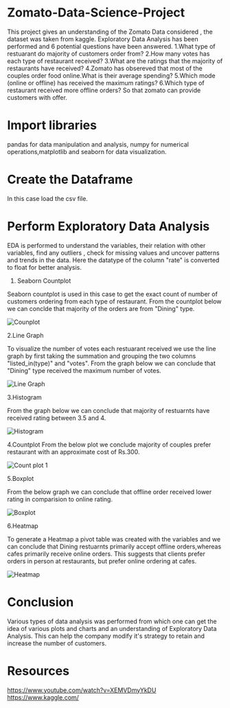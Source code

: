 # Zomato-Data-Science-Project
This project gives an understanding of  the Zomato Data considered , the dataset was taken from kaggle. Exploratory Data Analysis has been performed and 6 potential questions have been answered.
1.What type of restuarant do majority of customers order from?
2.How many votes has each type of restaurant received?
3.What are the ratings that the majority of restaurants have received?
4.Zomato has obsereved that most of the couples order food online.What is their average spending?
5.Which mode (online or offline) has received the maximum ratings?
6.Which type of restaurant received more offline orders? So that zomato can provide customers with offer.

# Import libraries 
pandas for data manipulation and analysis, numpy for numerical operations,matplotlib and seaborn for data visualization.


# Create the Dataframe
In this case load the csv file.


# Perform Exploratory Data Analysis
EDA is performed to understand the variables, their relation with other variables, find any outliers , check for missing values and uncover patterns and trends in the data.
Here the datatype of the column "rate" is converted to float for better analysis.


1. Seaborn Countplot

Seaborn countplot is used in this case to get the exact count of number of customers ordering from each type of restaurant. From the countplot below we can conclde that   majority of the orders are from "Dining" type.

![Counplot](https://github.com/user-attachments/assets/b7fdb265-e65d-457c-a032-0c31f0481448)


2.Line Graph

To visualize the number of votes each restuarant received we use the line graph by first taking the summation and grouping the two columns "listed_in(type)" and "votes". From the graph below we can conclude that "Dining" type received the maximum number of votes.

![Line Graph](https://github.com/user-attachments/assets/f78b4cfb-57f6-4ebc-a5f3-03dbe6eff5db)


3.Histogram 

From the graph below we can conclude that majority of restuarnts have received rating between 3.5 and 4.

![Histogram](https://github.com/user-attachments/assets/616df367-fa3a-4807-9280-58204410f198)


4.Countplot
From the below plot we conclude majority of couples prefer restaurant with an approximate cost of Rs.300.

![Count plot 1](https://github.com/user-attachments/assets/fffec129-d724-4b91-ada0-88af1c2ba10f)


5.Boxplot

From the below graph we can conclude that offline order received lower rating in comparision to online rating.

![Boxplot](https://github.com/user-attachments/assets/a705424b-7f3f-49ea-b04a-e93ab60c2a31)

6.Heatmap

To generate a Heatmap a pivot table was created with the variables and we can conclude that Dining restuarnts primarily accept offline orders,whereas cafes primarily receive online orders. This suggests that clients prefer orders in person at restaurants, but prefer online ordering at cafes.

![Heatmap](https://github.com/user-attachments/assets/6a0e1bc8-da77-4193-82a6-aa9bc156131c)


# Conclusion
Various types of data analysis was performed from which one can get the idea of various plots and charts and an understanding of Exploratory Data Analysis. This can help the company modify it's strategy to retain and increase the number of customers.

 
# Resources
https://www.youtube.com/watch?v=XEMVDmyYkDU
https://www.kaggle.com/





   







